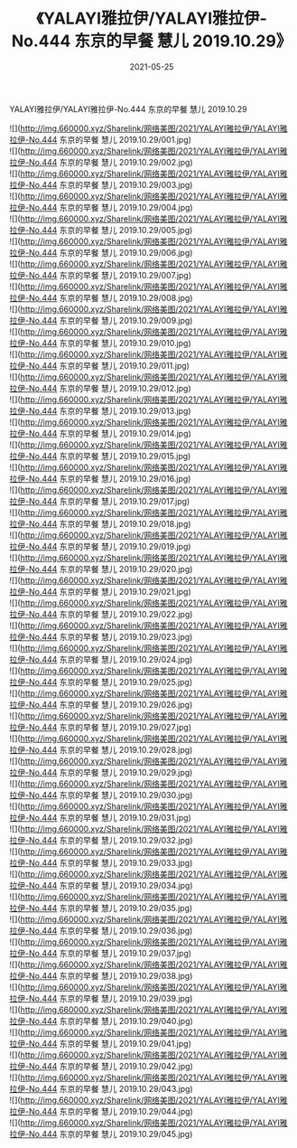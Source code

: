 ﻿---
layout: post
title:  《YALAYI雅拉伊/YALAYI雅拉伊-No.444 东京的早餐 慧儿 2019.10.29》
date:   2021-05-25
img: http://img.660000.xyz/Sharelink/网络美图/2021/YALAYI雅拉伊/YALAYI雅拉伊-No.444 东京的早餐 慧儿 2019.10.29/000.jpg
categories: [美女, 清纯, 唯美]
---

YALAYI雅拉伊/YALAYI雅拉伊-No.444 东京的早餐 慧儿 2019.10.29

 ![](http://img.660000.xyz/Sharelink/网络美图/2021/YALAYI雅拉伊/YALAYI雅拉伊-No.444 东京的早餐 慧儿 2019.10.29/001.jpg) <br>![](http://img.660000.xyz/Sharelink/网络美图/2021/YALAYI雅拉伊/YALAYI雅拉伊-No.444 东京的早餐 慧儿 2019.10.29/002.jpg) <br>![](http://img.660000.xyz/Sharelink/网络美图/2021/YALAYI雅拉伊/YALAYI雅拉伊-No.444 东京的早餐 慧儿 2019.10.29/003.jpg) <br>![](http://img.660000.xyz/Sharelink/网络美图/2021/YALAYI雅拉伊/YALAYI雅拉伊-No.444 东京的早餐 慧儿 2019.10.29/004.jpg) <br>![](http://img.660000.xyz/Sharelink/网络美图/2021/YALAYI雅拉伊/YALAYI雅拉伊-No.444 东京的早餐 慧儿 2019.10.29/005.jpg) <br>![](http://img.660000.xyz/Sharelink/网络美图/2021/YALAYI雅拉伊/YALAYI雅拉伊-No.444 东京的早餐 慧儿 2019.10.29/006.jpg) <br>![](http://img.660000.xyz/Sharelink/网络美图/2021/YALAYI雅拉伊/YALAYI雅拉伊-No.444 东京的早餐 慧儿 2019.10.29/007.jpg) <br>![](http://img.660000.xyz/Sharelink/网络美图/2021/YALAYI雅拉伊/YALAYI雅拉伊-No.444 东京的早餐 慧儿 2019.10.29/008.jpg) <br>![](http://img.660000.xyz/Sharelink/网络美图/2021/YALAYI雅拉伊/YALAYI雅拉伊-No.444 东京的早餐 慧儿 2019.10.29/009.jpg) <br>![](http://img.660000.xyz/Sharelink/网络美图/2021/YALAYI雅拉伊/YALAYI雅拉伊-No.444 东京的早餐 慧儿 2019.10.29/010.jpg) <br>![](http://img.660000.xyz/Sharelink/网络美图/2021/YALAYI雅拉伊/YALAYI雅拉伊-No.444 东京的早餐 慧儿 2019.10.29/011.jpg) <br>![](http://img.660000.xyz/Sharelink/网络美图/2021/YALAYI雅拉伊/YALAYI雅拉伊-No.444 东京的早餐 慧儿 2019.10.29/012.jpg) <br>![](http://img.660000.xyz/Sharelink/网络美图/2021/YALAYI雅拉伊/YALAYI雅拉伊-No.444 东京的早餐 慧儿 2019.10.29/013.jpg) <br>![](http://img.660000.xyz/Sharelink/网络美图/2021/YALAYI雅拉伊/YALAYI雅拉伊-No.444 东京的早餐 慧儿 2019.10.29/014.jpg) <br>![](http://img.660000.xyz/Sharelink/网络美图/2021/YALAYI雅拉伊/YALAYI雅拉伊-No.444 东京的早餐 慧儿 2019.10.29/015.jpg) <br>![](http://img.660000.xyz/Sharelink/网络美图/2021/YALAYI雅拉伊/YALAYI雅拉伊-No.444 东京的早餐 慧儿 2019.10.29/016.jpg) <br>![](http://img.660000.xyz/Sharelink/网络美图/2021/YALAYI雅拉伊/YALAYI雅拉伊-No.444 东京的早餐 慧儿 2019.10.29/017.jpg) <br>![](http://img.660000.xyz/Sharelink/网络美图/2021/YALAYI雅拉伊/YALAYI雅拉伊-No.444 东京的早餐 慧儿 2019.10.29/018.jpg) <br>![](http://img.660000.xyz/Sharelink/网络美图/2021/YALAYI雅拉伊/YALAYI雅拉伊-No.444 东京的早餐 慧儿 2019.10.29/019.jpg) <br>![](http://img.660000.xyz/Sharelink/网络美图/2021/YALAYI雅拉伊/YALAYI雅拉伊-No.444 东京的早餐 慧儿 2019.10.29/020.jpg) <br>![](http://img.660000.xyz/Sharelink/网络美图/2021/YALAYI雅拉伊/YALAYI雅拉伊-No.444 东京的早餐 慧儿 2019.10.29/021.jpg) <br>![](http://img.660000.xyz/Sharelink/网络美图/2021/YALAYI雅拉伊/YALAYI雅拉伊-No.444 东京的早餐 慧儿 2019.10.29/022.jpg) <br>![](http://img.660000.xyz/Sharelink/网络美图/2021/YALAYI雅拉伊/YALAYI雅拉伊-No.444 东京的早餐 慧儿 2019.10.29/023.jpg) <br>![](http://img.660000.xyz/Sharelink/网络美图/2021/YALAYI雅拉伊/YALAYI雅拉伊-No.444 东京的早餐 慧儿 2019.10.29/024.jpg) <br>![](http://img.660000.xyz/Sharelink/网络美图/2021/YALAYI雅拉伊/YALAYI雅拉伊-No.444 东京的早餐 慧儿 2019.10.29/025.jpg) <br>![](http://img.660000.xyz/Sharelink/网络美图/2021/YALAYI雅拉伊/YALAYI雅拉伊-No.444 东京的早餐 慧儿 2019.10.29/026.jpg) <br>![](http://img.660000.xyz/Sharelink/网络美图/2021/YALAYI雅拉伊/YALAYI雅拉伊-No.444 东京的早餐 慧儿 2019.10.29/027.jpg) <br>![](http://img.660000.xyz/Sharelink/网络美图/2021/YALAYI雅拉伊/YALAYI雅拉伊-No.444 东京的早餐 慧儿 2019.10.29/028.jpg) <br>![](http://img.660000.xyz/Sharelink/网络美图/2021/YALAYI雅拉伊/YALAYI雅拉伊-No.444 东京的早餐 慧儿 2019.10.29/029.jpg) <br>![](http://img.660000.xyz/Sharelink/网络美图/2021/YALAYI雅拉伊/YALAYI雅拉伊-No.444 东京的早餐 慧儿 2019.10.29/030.jpg) <br>![](http://img.660000.xyz/Sharelink/网络美图/2021/YALAYI雅拉伊/YALAYI雅拉伊-No.444 东京的早餐 慧儿 2019.10.29/031.jpg) <br>![](http://img.660000.xyz/Sharelink/网络美图/2021/YALAYI雅拉伊/YALAYI雅拉伊-No.444 东京的早餐 慧儿 2019.10.29/032.jpg) <br>![](http://img.660000.xyz/Sharelink/网络美图/2021/YALAYI雅拉伊/YALAYI雅拉伊-No.444 东京的早餐 慧儿 2019.10.29/033.jpg) <br>![](http://img.660000.xyz/Sharelink/网络美图/2021/YALAYI雅拉伊/YALAYI雅拉伊-No.444 东京的早餐 慧儿 2019.10.29/034.jpg) <br>![](http://img.660000.xyz/Sharelink/网络美图/2021/YALAYI雅拉伊/YALAYI雅拉伊-No.444 东京的早餐 慧儿 2019.10.29/035.jpg) <br>![](http://img.660000.xyz/Sharelink/网络美图/2021/YALAYI雅拉伊/YALAYI雅拉伊-No.444 东京的早餐 慧儿 2019.10.29/036.jpg) <br>![](http://img.660000.xyz/Sharelink/网络美图/2021/YALAYI雅拉伊/YALAYI雅拉伊-No.444 东京的早餐 慧儿 2019.10.29/037.jpg) <br>![](http://img.660000.xyz/Sharelink/网络美图/2021/YALAYI雅拉伊/YALAYI雅拉伊-No.444 东京的早餐 慧儿 2019.10.29/038.jpg) <br>![](http://img.660000.xyz/Sharelink/网络美图/2021/YALAYI雅拉伊/YALAYI雅拉伊-No.444 东京的早餐 慧儿 2019.10.29/039.jpg) <br>![](http://img.660000.xyz/Sharelink/网络美图/2021/YALAYI雅拉伊/YALAYI雅拉伊-No.444 东京的早餐 慧儿 2019.10.29/040.jpg) <br>![](http://img.660000.xyz/Sharelink/网络美图/2021/YALAYI雅拉伊/YALAYI雅拉伊-No.444 东京的早餐 慧儿 2019.10.29/041.jpg) <br>![](http://img.660000.xyz/Sharelink/网络美图/2021/YALAYI雅拉伊/YALAYI雅拉伊-No.444 东京的早餐 慧儿 2019.10.29/042.jpg) <br>![](http://img.660000.xyz/Sharelink/网络美图/2021/YALAYI雅拉伊/YALAYI雅拉伊-No.444 东京的早餐 慧儿 2019.10.29/043.jpg) <br>![](http://img.660000.xyz/Sharelink/网络美图/2021/YALAYI雅拉伊/YALAYI雅拉伊-No.444 东京的早餐 慧儿 2019.10.29/044.jpg) <br>![](http://img.660000.xyz/Sharelink/网络美图/2021/YALAYI雅拉伊/YALAYI雅拉伊-No.444 东京的早餐 慧儿 2019.10.29/045.jpg) <br>